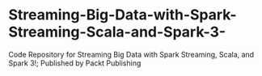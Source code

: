 # Streaming-Big-Data-with-Spark-Streaming-Scala-and-Spark-3-
Code Repository for Streaming Big Data with Spark Streaming, Scala, and Spark 3!; Published by Packt Publishing
